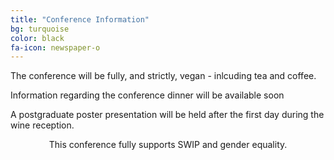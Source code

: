 ```yaml
---
title: "Conference Information"
bg: turquoise
color: black
fa-icon: newspaper-o
---
```


The conference will be fully, and strictly, vegan - inlcuding tea and coffee.

Information regarding the conference dinner will be available soon

A postgraduate poster presentation will be held after the first day during the wine reception.


<center>This conference fully supports SWIP and gender equality.</center>
